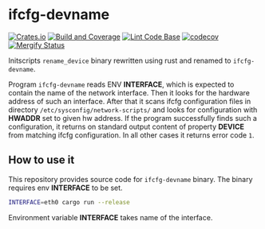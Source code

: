 # ifcfg-devname

[![Crates.io][crates-status]][crates] [![Build and Coverage][build-status]][build] [![Lint Code Base][lint-status]][lint] [![codecov][coverage-status]][coverage] [![Mergify Status][mergify-status]][mergify]

[crates]: https://crates.io/crates/ifcfg-devname
[crates-status]: https://img.shields.io/crates/v/ifcfg-devname.svg

[build]: https://github.com/fedora-sysv/ifcfg-devname/actions/workflows/test.yml
[build-status]: https://github.com/fedora-sysv/ifcfg-devname/actions/workflows/test.yml/badge.svg

[lint]: https://github.com/fedora-sysv/ifcfg-devname/actions/workflows/linter.yml
[lint-status]: https://github.com/fedora-sysv/ifcfg-devname/actions/workflows/linter.yml/badge.svg

[coverage]: https://codecov.io/gh/fedora-sysv/ifcfg-devname
[coverage-status]: https://codecov.io/gh/fedora-sysv/ifcfg-devname/branch/main/graph/badge.svg

[mergify]: https://mergify.com
[mergify-status]: https://img.shields.io/endpoint.svg?url=https://api.mergify.com/v1/badges/fedora-sysv/ifcfg-devname&style=flat

Initscripts `rename_device` binary rewritten using rust and renamed to `ifcfg-devname`.

Program `ifcfg-devname` reads ENV **INTERFACE**, which is expected to contain the name of the network interface. Then it looks for the hardware address of such an interface. After that it scans ifcfg configuration files in directory `/etc/sysconfig/network-scripts/` and looks for configuration with **HWADDR** set to given hw address. If the program successfully finds such a configuration, it returns on standard output content of property **DEVICE** from matching ifcfg configuration. In all other cases it returns error code `1`.

## How to use it

This repository provides source code for `ifcfg-devname` binary. The binary requires env **INTERFACE** to be set.

```sh
INTERFACE=eth0 cargo run --release
```

Environment variable **INTERFACE** takes name of the interface.
